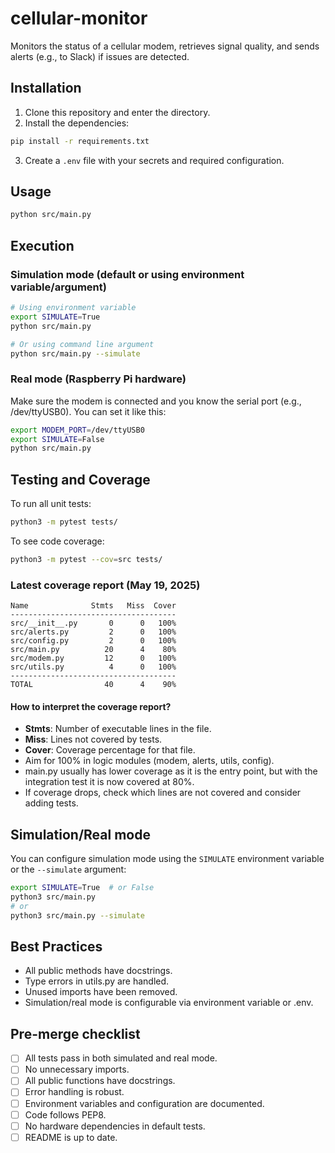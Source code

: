 # cellular-monitor

Monitors the status of a cellular modem, retrieves signal quality, and sends alerts (e.g., to Slack) if issues are detected.

## Installation

1. Clone this repository and enter the directory.
2. Install the dependencies:

```bash
pip install -r requirements.txt
```

3. Create a `.env` file with your secrets and required configuration.

## Usage

```bash
python src/main.py
```

## Execution

### Simulation mode (default or using environment variable/argument)

```bash
# Using environment variable
export SIMULATE=True
python src/main.py

# Or using command line argument
python src/main.py --simulate
```

### Real mode (Raspberry Pi hardware)

Make sure the modem is connected and you know the serial port (e.g., /dev/ttyUSB0). You can set it like this:

```bash
export MODEM_PORT=/dev/ttyUSB0
export SIMULATE=False
python src/main.py
```

## Testing and Coverage

To run all unit tests:

```bash
python3 -m pytest tests/
```

To see code coverage:

```bash
python3 -m pytest --cov=src tests/
```

### Latest coverage report (May 19, 2025)

```
Name              Stmts   Miss  Cover
-------------------------------------
src/__init__.py       0      0   100%
src/alerts.py         2      0   100%
src/config.py         2      0   100%
src/main.py          20      4    80%
src/modem.py         12      0   100%
src/utils.py          4      0   100%
-------------------------------------
TOTAL                40      4    90%
```

#### How to interpret the coverage report?

- **Stmts**: Number of executable lines in the file.
- **Miss**: Lines not covered by tests.
- **Cover**: Coverage percentage for that file.
- Aim for 100% in logic modules (modem, alerts, utils, config).
- main.py usually has lower coverage as it is the entry point, but with the integration test it is now covered at 80%.
- If coverage drops, check which lines are not covered and consider adding tests.

## Simulation/Real mode

You can configure simulation mode using the `SIMULATE` environment variable or the `--simulate` argument:

```bash
export SIMULATE=True  # or False
python3 src/main.py
# or
python3 src/main.py --simulate
```

## Best Practices

- All public methods have docstrings.
- Type errors in utils.py are handled.
- Unused imports have been removed.
- Simulation/real mode is configurable via environment variable or .env.

## Pre-merge checklist

- [ ] All tests pass in both simulated and real mode.
- [ ] No unnecessary imports.
- [ ] All public functions have docstrings.
- [ ] Error handling is robust.
- [ ] Environment variables and configuration are documented.
- [ ] Code follows PEP8.
- [ ] No hardware dependencies in default tests.
- [ ] README is up to date.
